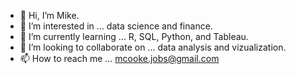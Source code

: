 - 👋 Hi, I’m Mike.
- 👀 I’m interested in ... data science and finance.
- 🌱 I’m currently learning ... R, SQL, Python, and Tableau.
- 💞️ I’m looking to collaborate on ... data analysis and vizualization. 
- 📫 How to reach me ... mcooke.jobs@gmail.com

<!---
watermelondiet/watermelondiet is a ✨ special ✨ repository because its `README.md` (this file) appears on your GitHub profile.
You can click the Preview link to take a look at your changes.
--->
